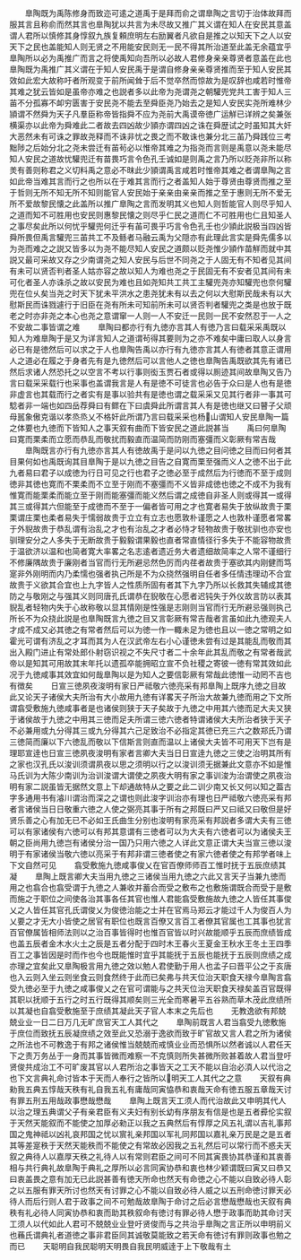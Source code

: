 <!-- { "loadSidebar": true } -->
　　臯陶既为禹陈修身而致迩可逺之道禹于是拜而俞之谓臯陶之言切于治体故拜而服其言且称俞而然其言也臯陶犹以共言为未尽故又推广其义谓在知人在安民其意盖谓人君所以慎修其身惇叙九族复頼庶明左右励翼者凡欲自是推之以知天下之人以安天下之民也盖能知人则无贤之不用能安民则无一民不得其所治道至此盖无余蕴宜乎臯陶所以必为禹推广而言之将使禹知向吾所以必故人君修身亲亲尊贤者意盖在此也臯陶既为禹推广其义谓在于知人安民禹于是谓自修身亲亲尊贤推而至于知人安民其效如此宏大故称吁者所观变于前所闻耸于后不觉卒然而惊故为是叹辞也咸若时惟帝其难之犹云皆如是虽帝亦难之也説者多以此帝为尧谓尧之朝驩兜党共工害于知人三苖不分孤寡不卹穷匮害于安民尧不能去至舜臣尧乃始去之是知人安民实尧所难林少頴谓不然舜为天子凡羣臣称帝皆指舜不应为尧前大禹谟帝徳广运觧已详辨之矣兼张横渠亦以此帝为舜难此二者故去四凶故少頴亦谓四凶之诛在舜歴试之时虽知其大奸大恶然未有可诛之罪故尧释而不诛非忧之畏之而不敢诛也兼分北三苖乃舜践位三考黜陟之后始分北之尧未尝迁有苖茍必以惟帝其难之为指尧而言则是禹意以尧未能尽知人安民之道故忧驩兜迁有苗畏巧言令色孔壬诚如是则禹之言乃所以贬尧非所以称羙有善则称君之义切料禹之意必不昩此少頴谓禹言咸若时惟帝其难之者谓臯陶之言如此帝当难其言而行之也所以在于难其言而行之者盖知人始于尊贤由尊贤而推之至于哲则无所不知无所不知则能官人安民始于亲亲由亲亲而推之至于惠则无所不爱无所不爱故黎民懐之此盖所以推广臯陶之言而发明其义也知人则哲能官人则尽乎知人之道而知不可胜用也安民则惠黎民懐之则尽乎仁民之道而仁不可胜用也仁且知圣人之事尽矣此所以何忧乎驩兜何迁乎有苖可畏乎巧言令色孔壬也少頴此説极当四凶皆舜所畏但禹言驩兜三苖共工不及鲧者马融云禹为父隠亦有此理此言实是舜先儒多以为尧而难之之説又皆多以为尧不能尽知人安民之道颇以贬尧惟少頴作苗觧而就中其説又最可采故又存之少南谓尧之知人安民与后世不同尧之于人固无有不知者见其间有未可以贤否判者圣人姑亦容之故以知人为难也尧之于民固无有不安者见其间有未可化者圣人亦诛杀之故以安民为难也且如尧知共工共工主驩兜尧亦知驩兜也奈何驩兜在位乆矣当尧之时天下犹未平洪水之患尧犹未有以去之何以大慰斯民哉未有以大慰斯民而诛戮遽行于旧臣在尧有所未可知前所未可以贤否判者驩兜之类是也放于既老之时亦非尧之本心也尧之意谓窜一人则一人不安迁一民则一民不安然忍于一人之不安故二事皆谓之难
　　臯陶曰都亦行有九徳亦言其人有徳乃言曰载采采禹既以知人为难臯陶于是又为详言知人之道谓茍得其要则为之亦不难矣中庸曰取人以身言必已有是徳然后可以求之于人也臯陶告禹以亦行有九徳亦言其人有徳者其意正谓用人之道必在履之于身者先有是九徳然后可以言他人之徳也臯陶告禹既欲其先有诸已然后求诸人然恐托之以空言不考以行事则衒玉贾石者或得以厠迹其间故臯陶又告乃言曰载采采载行也采事也盖谓我言是人有是徳不可徒言也必告于众曰是人也有是徳非虚言也其载而行之者实有是事以验共有是徳也谓之载采采又见其行者非一事其可騐者非一端也如四岳荐舜曰有鳏在下曰虞舜此所谓言其人有是徳也继又曰瞽子父顽母嚚象傲克谐以孝烝烝乂不格奸此所谓乃言曰载采采也杨山谓知人安民臯陶一篇之体要也九徳而下皆知人之事天叙有曲而下皆安民之道此説甚当
　　禹曰何臯陶曰寛而栗柔而立愿而恭乱而敬扰而毅直而温简而防刚而塞彊而义彰厥有常吉哉
　　臯陶既言亦行有九徳亦言其人有徳故禹于是问以九徳之目问徳之目而曰何者其目果何如也禹既询其目臯陶于是以九徳之目告之自寛而栗至强而义人之徳不出于此九者易曰君子以成徳为行日可见之行也君子之徳必至于成然后为行徳而不至于成则徳非其徳也寛而不栗柔而不立至于刚而不塞彊而不义皆非成徳也徳之不成不为我有惟寛而能栗柔而能立至于刚而能塞彊而能义然后谓之成徳自非圣人则或得其一或得其三或得其六但能至于成徳而不至于一偏者皆可用之才也寛者易失于放纵故贵于栗栗谓庄栗也柔者易失于懦弱故贵于立立有立志也愿敦朴谨愿之人也敦朴谨愿者常畧于外貎故贵于恭乱谓有治乱之才也有治乱之才者必恃才轻物故贵于敬扰驯也亦安也驯理安分之人多失于无断故贵于毅毅谓果毅也直者常直情径行多失于不能容物故贵于温欲济以温和也简者寛大率畧之名志逺者遗近务大者遗细故简率之人常不谨细行不修廉隅故贵于廉刚者当官而行无所避忌然色厉而内荏者故贵于塞欲其内刚健而笃寔非外刚明而内乃柔懦也强者执己所是不为众挠然强明自任者多任情违理动不合宜故贵于义欲其合宜也上九字皆人之性质所固有者其下九字乃所以长救其失辅成其徳防之与敬刚之与强其义则同唐孔氏谓恭在貎敬在心愿者迟钝失于外仪故言防以表其貎乱者轻物内失于心故称敬以显其情刚是性强是志刚则当官而行无所避忌强则执己所长不为众挠此説是也臯陶既言九徳之目又言彰厥有常吉哉者言虽如此九徳观夫人才成不成又必其徳之有常者然后可以为徳一作一輙未足为徳也且以一徳之常明之如霍光可谓有济乱之才耳而其为人在汉武帝左右小心谨徳未尝有过是其能乱而敬而其出入殿门进止有常处郎仆射窃识视之不失尺寸者二十余年此其乱而敬之有常者哉武帝以是知其可用故其末年托以遗孤卒能拥昭立宣不负社稷之寄彼一徳有常其效如此况于九徳咸事其效宜如何哉臯陶以是为知人之要信彰厥有常哉此徳惟一动罔不吉也有徴矣
　　日宣三徳夙夜浚明有家日严祗敬六徳亮采有邦臯陶上既序九徳之目故此又论天子诸侯大夫所治有大小故用九徳有详畧天子所治大故兼九徳而用之下文所谓翕受敷施九徳咸事者是也诸侯则狭于天子矣故于九徳之中用其六徳而足大夫又狭于诸侯故于九徳之中用其三徳而足夫所谓三徳六徳者特谓诸侯大夫所治者狭于天子不必兼用或九分得其三或九分得其六己足致治不必指定其徳已充三六之数郑氏乃谓三徳简而廉以下六徳乱而敬以下信斯言则直而温以上诸侯大夫皆不可用天下岂有是理耶宣逹也日宣三徳夙夜浚明有家者言卿大夫当日日宣逹九徳之三使之治明其所有之家也汉孔氏以浚训须谓夙夜以思之须明以行之以浚训须无据兼此文意亦不如是惟马氏训为大陈少南训为治训浚谓大谓使之夙夜大明有家之事训浚为治谓使之夙夜治明有家二説虽皆无据然文意上下却通故特从之要之此二训少南又长又何以知之葢古字多通用书有濬川谓治而深之之谓也则此浚字训治亦有理也日严祗敬六徳亮采有邦者言诸侯当日日敬重六徳之人使之弼亮其事于所有之邦既曰严又曰祗又曰敬但是好贤乐善之心有加无已不必如王氏曲生分别也浚明有家亮采有邦説者多谓大夫有三徳可以有家诸侯有六徳可以有邦其意谓有三徳者可以为大夫有六徳者可以为诸侯夫王朝之臣尚用九徳岂有诸侯分治一国乃只用六徳之人详此文意正谓大夫当宣三徳以浚明于有家诸侯当敬六徳以亮采于有邦非谓三徳者使之有家六徳者使之有邦学者味上下文自然可见
　　翕受敷施九徳咸事俊乂在官百僚师师百工惟时抚于五辰庶绩其凝
　　臯陶上既言卿大夫当用九徳之三诸侯当用九徳之六此又言天子当兼九徳而用之也翕合也翕受谓于九徳之人兼收并蓄合而受之敷布之也敷施谓既合而受于是敷而施之于职位之间使各治其事各任其官也惟人君能翕受敷施故九徳之人皆任其事俊乂之人皆任其官孔氏谓俊乂为俊徳治能之士并在官焉马郑云才能过千人为俊百人为乂要之才无大小皆使之居官有职位也既言百僚又言百工者僚其官属也工其事也犹言百官僚属皆相师法则以之治百事皆得时也惟百官皆以时兴故能顺乎五辰而庶绩皆成也盖五辰者金木水火土之辰是五者分配于四时木王春火王夏金王秋水王冬土王四季百工之事皆因是时而作也今也既能惟时宜乎其能抚于五辰也能抚于五辰则庶绩之成亦理之宜矣此又臯陶极言用九徳之效以勉人君使勤于用人也孟子曰晋平公之于亥唐也入云则入坐云则坐食云则食然终于此而已矣弗与共天位治天职食天禄今臯陶言翕受九徳必至于九徳之咸事俊乂之在官可谓能与之共天位治天职食天禄矣盖百官既得其职以抚顺于五行之时五行既得其顺矣则三光全而寒暑平五谷熟而草木茂此庶绩所以其凝也自翕受敷施至于庶绩其凝此天子官人本末之先后也
　　无教逸欲有邦兢兢业业一日二日万几无旷庶官天工人其代之
　　臯陶前既言人君当翕受九徳敷施于庶位而致抚五辰凝庶绩之效至此又恐溺于逸欲而致于旷官故又言人君之所为诸侯之所法也不可教逸于有邦之诸侯惟当兢兢而戒慎业业而恐惧所以然者诚以人君任天下之责万务丛于一身而其事皆微而难察一不克慎则所失甚微所败甚着故人君当登吁贤俊共成治工不可旷废其官以人君所治之事皆天之工天不能以自治必湏人以代治之也下文言典礼命讨皆本于天而人奉行之皆所以明天工人其代之之意
　　天叙有典勑我五典五惇哉天秩有礼自我五礼有庸哉同寅恊恭和衷哉天命有徳五服五章哉天讨有罪五刑五用哉政事懋哉懋哉
　　臯陶上既言天工须人而代治故此又申明其代人以治之理五典谓父子有亲君臣有义夫妇有别长幼有序朋友有信是也是五者彛伦实叙于天然天能叙而不能使之加厚必勑正以我之五典然后有惇厚之风五礼谓以吉礼事邦国之鬼神祗以凶礼哀邦国之忧以賔礼亲邦国以军礼同邦国以嘉礼亲万民是之是五者其等差寔秩于天然天能秩而不能使之有常故必因我之五礼然后可以常行而不惑夫天叙之典待人以嘉厚天秩之礼待人以有常则君臣之间可不同其寅畏协其恭谨和其衷善相与共行典礼故臯陶于典礼之厚所以必言同寅协恭和衷也林少颖谓既曰寅又曰恭又曰衷盖畏之意有加无已此説甚善有徳天所命也然天有命徳之心不能以自致必待人彰之以五服有罪天所讨也然天有讨罪之心不能以自致必待人威之以五刑命徳讨罪天必待人而后行则人君于政事之间不可勉哉故臯陶于命讨之后必言懋哉懋哉也天叙有典秩有礼必待人同寅协恭和衷而助其秩叙命有徳讨有罪必待人懋于政事而助其命讨天工须人以代如此人君可不兢兢业业登吁贤俊而与之共治乎臯陶之言正所以申明前义也蘓氏谓典礼者道徳之事非君臣同其诚敬莫能致之若天命有徳讨有罪则政事也勉之而已
　　天聪明自我民聪明天明畏自我民明威逹于上下敬哉有土
